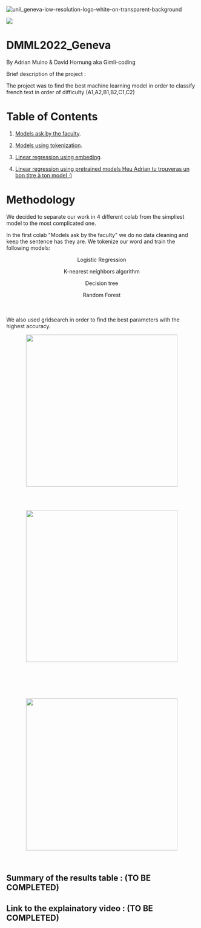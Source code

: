 
![unil_geneva-low-resolution-logo-white-on-transparent-background](https://user-images.githubusercontent.com/114933900/208516105-a174866e-93da-4a11-8a47-00200f17ce38.png)




![](https://upload.wikimedia.org/wikipedia/commons/thumb/2/2b/Logo_Universit%C3%A9_de_Lausanne.svg/300px-Logo_Universit%C3%A9_de_Lausanne.svg.png)
  # DMML2022_Geneva
By Adrian Muino & David Hornung aka Gimli-coding



Brief description of the project : 


The project was to find the best machine learning model in order to classify french text in order of difficulty (A1,A2,B1,B2,C1,C2)

# Table of Contents

1. [Models ask by the faculty]().

2. [Models using tokenization]().

 3. [Linear regression using embeding](https://colab.research.google.com/github/Adrian-Muino/DMML2022_Geneva/blob/main/Colab_Notebooks/DMML-2022_Geneva_Embeding_Model.ipynb#scrollTo=AHaES7NAqweE).

 4. [Linear regression using pretrained models Heu Adrian tu trouveras un bon titre à ton model ;)]()


# Methodology

We decided to separate our work in 4 different colab from the simpliest model to the most complicated one.
  
In the first colab "Models ask by the faculty" we do no data cleaning and keep the sentence has they are. We tokenize our word and train the following models:
<p align="center">
Logistic Regression </br>
<p>

<p align="center">
K-nearest neighbors algorithm </br>
<p>

<p align="center">
Decision tree </br>
<p>
  
<p align="center">
Random Forest </br>
<p>
 
  </br>
  </br>
We also used gridsearch in order to find the best parameters with the highest accuracy.

</br>
<p align="center">
<img width="400" src="https://fontmeme.com/permalink/221219/f4054e7e06c7a18ca481271166811921.png">
<p>
</br>


</br>
<p align="center">
<img width="400" src="https://fontmeme.com/permalink/221219/99485c5ec53a29415b16a94c2100bc5c.png">
<p>
</br>
</br>

 </br>
</br>
<p align="center">
<img width="400" src="https://fontmeme.com/permalink/221219/89919f5ad9759f663241eca5f028525c.png">
<p>
</br>

## Summary of the results table : (TO BE COMPLETED)


## Link to the explainatory video : (TO BE COMPLETED)


